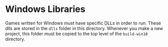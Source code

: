 # Windows Libraries

Games written for Windows must have specific DLLs in order to run.  These dlls are stored in the `dlls` folder in this directory.  Whenever you make a new project, this folder must be copied to the top level of the `build-win10` directory.
